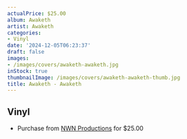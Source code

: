 ```yaml
---
actualPrice: $25.00
album: Awaketh
artist: Awaketh
categories:
- Vinyl
date: '2024-12-05T06:23:37'
draft: false
images:
- /images/covers/awaketh-awaketh.jpg
inStock: true
thumbnailImage: /images/covers/awaketh-awaketh-thumb.jpg
title: Awaketh - Awaketh
---
```


## Vinyl
* Purchase from [NWN Productions](http://shop.nwnprod.com/index.php?route=product/product&path=75&product_id=23748&sort=pd.name&order=ASC) for $25.00
